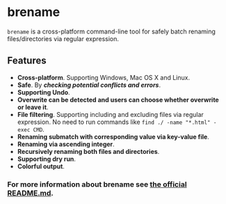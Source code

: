 

# brename
`brename` is a cross-platform command-line tool for safely batch renaming files/directories via regular expression.

## Features
- **Cross-platform**. Supporting Windows, Mac OS X and Linux.
- **Safe**. By ***checking potential conflicts and errors***.
- **Supporting Undo**.
- **Overwrite can be detected and users can choose whether overwrite or leave it**.
- **File filtering**. Supporting including and excluding files via regular expression.
    No need to run commands like `find ./ -name "*.html" -exec CMD`.
- **Renaming submatch with corresponding value via key-value file**.
- **Renaming via ascending integer**.
- **Recursively renaming both files and directories**.
- **Supporting dry run**.
- **Colorful output**.

### For more information about brename see [the official README.md](https://github.com/shenwei356/brename/blob/master/README.md).